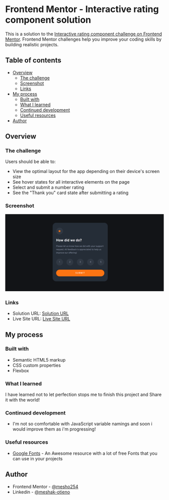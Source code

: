 # Frontend Mentor - Interactive rating component solution

This is a solution to the [Interactive rating component challenge on Frontend Mentor](https://www.frontendmentor.io/challenges/interactive-rating-component-koxpeBUmI). Frontend Mentor challenges help you improve your coding skills by building realistic projects.

## Table of contents

- [Overview](#overview)
  - [The challenge](#the-challenge)
  - [Screenshot](#screenshot)
  - [Links](#links)
- [My process](#my-process)
  - [Built with](#built-with)
  - [What I learned](#what-i-learned)
  - [Continued development](#continued-development)
  - [Useful resources](#useful-resources)
- [Author](#author)

## Overview

### The challenge

Users should be able to:

- View the optimal layout for the app depending on their device's screen size
- See hover states for all interactive elements on the page
- Select and submit a number rating
- See the "Thank you" card state after submitting a rating

### Screenshot

![](./screenshot.png)

### Links

- Solution URL: [Solution URL](https://your-solution-url.com)
- Live Site URL: [Live Site URL](https://mesho254.github.io/Rating-app/)

## My process

### Built with

- Semantic HTML5 markup
- CSS custom properties
- Flexbox

### What I learned

I have learned not to let perfection stops me to finish this project and Share it with the world!

### Continued development

- I'm not so comfortable with JavaScript variable namings and soon i would improve them as i'm progressing!

### Useful resources

- [Google Fonts](https://fonts.google.com/) - An Awesome resource with a lot of free Fonts that you can use in your projects

## Author

- Frontend Mentor - [@mesho254](https://www.frontendmentor.io/profile/mesho254)
- Linkedin - [@meshak-otieno](https://www.linkedin.com/in/meshak-otieno/)